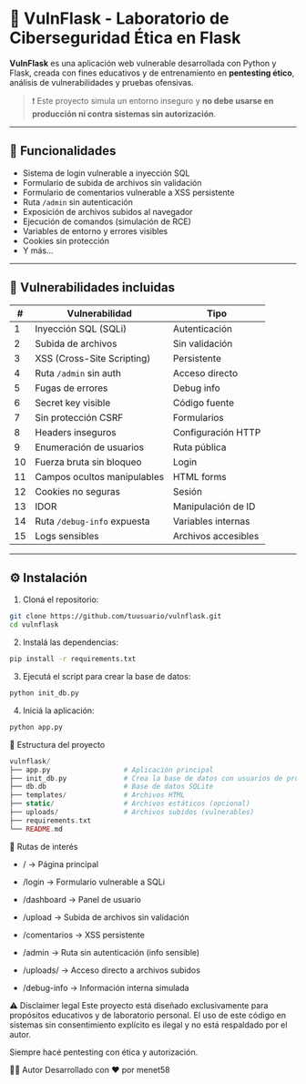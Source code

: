 # 🧠 VulnFlask - Laboratorio de Ciberseguridad Ética en Flask

**VulnFlask** es una aplicación web vulnerable desarrollada con Python y Flask, creada con fines educativos y de entrenamiento en **pentesting ético**, análisis de vulnerabilidades y pruebas ofensivas.

> ❗ Este proyecto simula un entorno inseguro y **no debe usarse en producción ni contra sistemas sin autorización**.

---

## 🚀 Funcionalidades

- Sistema de login vulnerable a inyección SQL
- Formulario de subida de archivos sin validación
- Formulario de comentarios vulnerable a XSS persistente
- Ruta `/admin` sin autenticación
- Exposición de archivos subidos al navegador
- Ejecución de comandos (simulación de RCE)
- Variables de entorno y errores visibles
- Cookies sin protección
- Y más...

---

## 🧪 Vulnerabilidades incluidas

| #  | Vulnerabilidad                  | Tipo               |
|----|--------------------------------|--------------------|
| 1  | Inyección SQL (SQLi)           | Autenticación      |
| 2  | Subida de archivos             | Sin validación     |
| 3  | XSS (Cross-Site Scripting)     | Persistente        |
| 4  | Ruta `/admin` sin auth         | Acceso directo     |
| 5  | Fugas de errores               | Debug info         |
| 6  | Secret key visible             | Código fuente      |
| 7  | Sin protección CSRF            | Formularios        |
| 8  | Headers inseguros              | Configuración HTTP |
| 9  | Enumeración de usuarios        | Ruta pública       |
| 10 | Fuerza bruta sin bloqueo       | Login              |
| 11 | Campos ocultos manipulables    | HTML forms         |
| 12 | Cookies no seguras             | Sesión             |
| 13 | IDOR                           | Manipulación de ID |
| 14 | Ruta `/debug-info` expuesta    | Variables internas |
| 15 | Logs sensibles                 | Archivos accesibles|

---

## ⚙️ Instalación

1. Cloná el repositorio:

```bash
git clone https://github.com/tuusuario/vulnflask.git
cd vulnflask
```
2. Instalá las dependencias:
```bash
pip install -r requirements.txt
```
3. Ejecutá el script para crear la base de datos:
```bash
python init_db.py
```
4. Iniciá la aplicación:
```bash
python app.py
```
📂 Estructura del proyecto
```php
vulnflask/
├── app.py                  # Aplicación principal
├── init_db.py              # Crea la base de datos con usuarios de prueba
├── db.db                   # Base de datos SQLite
├── templates/              # Archivos HTML
├── static/                 # Archivos estáticos (opcional)
├── uploads/                # Archivos subidos (vulnerables)
├── requirements.txt
└── README.md
```
📍 Rutas de interés
- / → Página principal

- /login → Formulario vulnerable a SQLi

- /dashboard → Panel de usuario

- /upload → Subida de archivos sin validación

- /comentarios → XSS persistente

- /admin → Ruta sin autenticación (info sensible)
  
- /uploads/<archivo> → Acceso directo a archivos subidos

- /debug-info → Información interna simulada

⚠️ Disclaimer legal
Este proyecto está diseñado exclusivamente para propósitos educativos y de laboratorio personal.
El uso de este código en sistemas sin consentimiento explícito es ilegal y no está respaldado por el autor.

Siempre hacé pentesting con ética y autorización.


👨‍💻 Autor
Desarrollado con ❤️ por menet58
